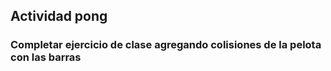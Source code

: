 ## Actividad pong

### Completar ejercicio de clase agregando colisiones de la pelota con las barras
